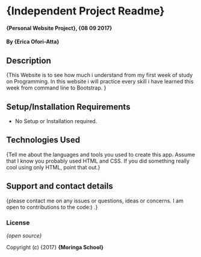 # {Independent Project Readme}

#### {Personal Website Project}, {08 09 2017}

#### By **{Erica Ofori-Atta}**

## Description

{This Website is to see how much i understand from my first week of study on Programming.
In this website i will practice every skill i have learned this week from command line to Bootstrap. }

## Setup/Installation Requirements

* No Setup or Installation required.

## Technologies Used

{Tell me about the languages and tools you used to create this app. Assume that I know you probably used HTML and CSS. If you did something really cool using only HTML, point that out.}

## Support and contact details

{please contact me on any issues or questions, ideas or concerns. I am open to contributions to the code:) .}

### License

*{open source}*

Copyright (c) {2017} **{Moringa School}**
